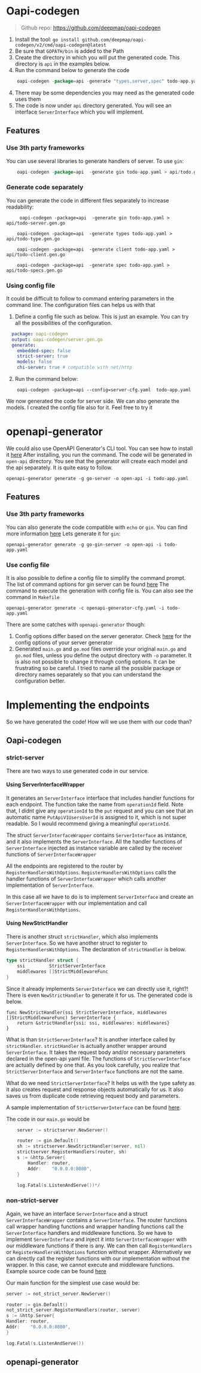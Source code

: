 # Oapi-codegen
> Github repo: https://github.com/deepmap/oapi-codegen

1. Install the tool: `go install github.com/deepmap/oapi-codegen/v2/cmd/oapi-codegen@latest`
2. Be sure that `GOPATH/bin` is added to the Path
3. Create the directory in which you will put the generated code. This directory is `api` in the examples below.
3. Run the command below to generate the code
```go
    oapi-codegen -package=api -generate "types,server,spec" todo-app.yaml > api/todo.gen.go 
```
4. There may be some dependencies you may need as the generated code uses them
5. The code is now under `api` directory generated. You will see an interface `ServerInterface` which you will implement.

## Features
### Use 3th party frameworks
You can use several libraries to generate handlers of server. To use `gin`:
```go
    oapi-codegen -package=api  -generate gin todo-app.yaml > api/todo.gen.go 
```
### Generate code separately

You can generate the code in different files separately to increase readability:
```
     oapi-codegen -package=api  -generate gin todo-app.yaml > api/todo-server.gen.go   
```

```
    oapi-codegen -package=api  -generate types todo-app.yaml > api/todo-type.gen.go     
```

```
    oapi-codegen -package=api  -generate client todo-app.yaml > api/todo-client.gen.go
```

```
    oapi-codegen -package=api  -generate spec todo-app.yaml > api/todo-specs.gen.go  
```
### Using config file
It could be difficult to follow to command entering parameters in the command line. The configuration files can helps us with that
1. Define a config file such as below. This is just an example. You can try all the possibilities of the configuration.
```yaml
  package: oapi-codegen
  output: oapi-codegen/server.gen.go
  generate:
    embedded-spec: false
    strict-server: true
    models: false
    chi-server: true # compatible with net/http
```
2. Run the command below:
```
    oapi-codegen -package=api --config=server-cfg.yaml  todo-app.yaml
```

We now generated the code for server side. We can also generate the models. I created the config file also for it. Feel 
free to try it

# openapi-generator
We could also use OpenAPI Generator's CLI tool. You can see how to install it [here](https://openapi-generator.tech/docs/installation)
After installing,  you run the command. The code will be generated in `open-api` directory. You see that the generator will 
create each model and the api separately. It is quite easy to follow.
```
openapi-generator generate -g go-server -o open-api -i todo-app.yaml
```
## Features
### Use 3th party frameworks
You can also generate the code compatible with `echo` or `gin`. You can find more information [here](https://openapi-generator.tech/docs/generators#server-generators)
Lets generate it for `gin`:
```
openapi-generator generate -g go-gin-server -o open-api -i todo-app.yaml
```
### Use config file
It is also possible to define a config file to simplify the command prompt. The list of command options for gin server can be found [here](https://openapi-generator.tech/docs/generators/go-gin-server/)
The  command to execute the generation with config file is. You can also see the command in `Makefile`
```
openapi-generator generate -c openapi-generator-cfg.yaml -i todo-app.yaml             
```
There are some catches with `openapi-generator` though:
1. Config options differ based on the server generator. Check [here](https://openapi-generator.tech/docs/generators#server-generators) for 
the config options of your server generator 
2. Generated `main.go` and `go.mod` files override your original `main.go` and `go.mod` files, unless you define the
output directory with `-o` parameter. It is also not possible to change it through config options. It can be frustrating so be careful.
I tried to name all the possible package or directory names separately so that you can understand the configuration better.

# Implementing the endpoints
So we have generated the code! How will we use them with our code than?
## Oapi-codegen
### strict-server
There are two ways to use generated code in our service.
#### Using ServerInterfaceWrapper
It generates an `ServerInterface` interface that includes handler functions for each endpoint. The function take the name
from `operationId` field. Note that, I didnt give any `operationId`  to the `put` request and you can see that an automatic
name `PutApiV1UsersUserId` is assigned to it, which is not super readable. So I would recommend giving a meaningful `operationId`.

The struct `ServerInterfaceWrapper` contains `ServerInterface` as instance, and it also implements the `ServerInterface`. All the 
handler functions of `ServerInterface` injected as instance variable are called by the receiver functions of `ServerInterfaceWrapper`

All the endpoints are registered to the router by `RegisterHandlersWithOptions`. `RegisterHandlersWithOptions` calls the handler functions of 
`ServerInterfaceWrapper` which calls another implementation of `ServerInterface`. 

In this case all we have to do is to implement `ServerInterface` and create an `ServerInterfaceWrapper` with our implementation and call
`RegisterHandlersWithOptions`.

#### Using NewStrictHandler
There is another struct `strictHandler`, which also implements `ServerInterface`. So we have another struct to register to  `RegisterHandlersWithOptions`.
The declaration of `strictHandler` is below.

```go
type strictHandler struct {
	ssi         StrictServerInterface
	middlewares []StrictMiddlewareFunc
}
```
Since it already implements `ServerInterface` we can directly use it, right?! There is even `NewStrictHandler` to generate it for us.
The generated code is below.
```
func NewStrictHandler(ssi StrictServerInterface, middlewares []StrictMiddlewareFunc) ServerInterface {
	return &strictHandler{ssi: ssi, middlewares: middlewares}
}
```

What is than `StrictServerInterface`? It is another interface called by `strictHandler`. `strictHandler` is actually another wrapper around
`ServerInterface`. It takes the request body and/or necessary parameters declared in the open-api yaml file. The functions of `StrictServerInterface`
are actually defined by one that. As you look carefully, you realize that `StrictServerInterface` and `ServerInterface` functions are not the same.

What do we need `StrictServerInterface`? It helps us with the type safety as it also creates request and response objects automatically for us.
It also saves us from duplicate code retrieving request body and parameters.

A sample implementation of `StrictServerInterface` can be found [here](#).

The code in our `main.go` would be 
```go
    server := strictserver.NewServer()

	router := gin.Default()
	sh := strictserver.NewStrictHandler(server, nil)
	strictserver.RegisterHandlers(router, sh)
	s := &http.Server{
		Handler: router,
		Addr:    "0.0.0.0:8080",
	}

	log.Fatal(s.ListenAndServe())*/
```


### non-strict-server
Again, we have an interface `ServerInterface` and a struct `ServerInterfaceWrapper` contains a `ServerInterface`. 
The router functions call wrapper handling functions and wrapper handling functions call the `ServerInterface` handlers and middleware functions.
So we have to implement `ServerInterface` and inject it into `ServerInterfaceWrapper` with our middleware functions if there is any.
We can then call `RegisterHandlers` or `RegisterHandlersWithOptions` function without wrapper. Alternatively we can directly call the register
functions with our implementation without the wrapper. In this case, we cannot execute and middleware functions.
Example source code can be found [here](#)

Our main function for the simplest use case would be:
```go
server := not_strict_server.NewServer()

router := gin.Default()
not_strict_server.RegisterHandlers(router, server)
s := &http.Server{
Handler: router,
Addr:    "0.0.0.0:8080",
}

log.Fatal(s.ListenAndServe())
```

## openapi-generator